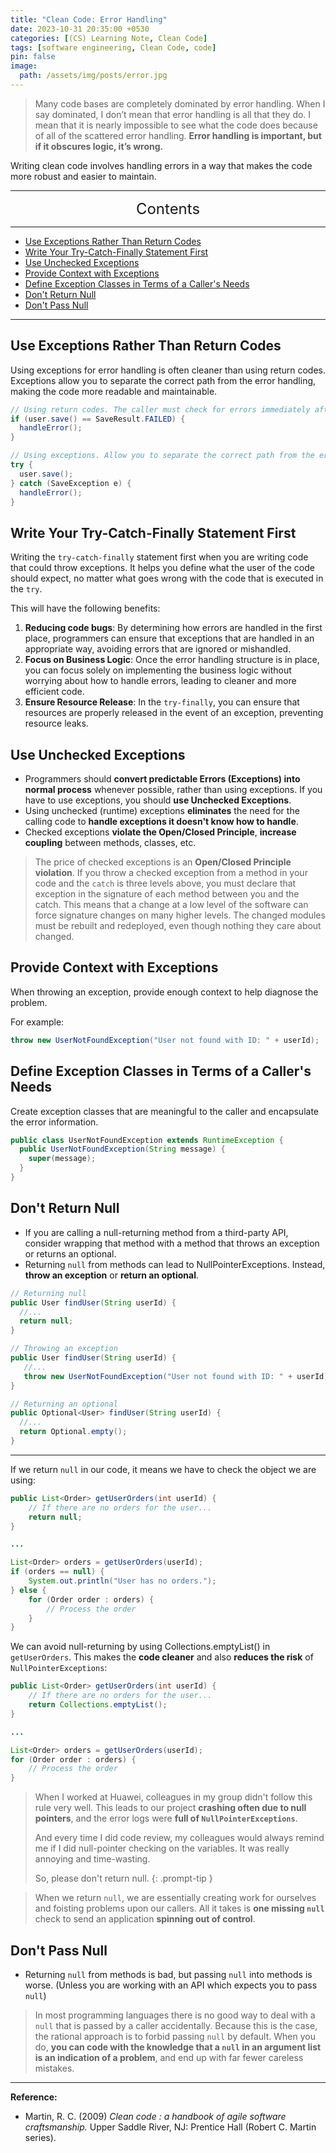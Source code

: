 ```yaml
---
title: "Clean Code: Error Handling"
date: 2023-10-31 20:35:00 +0530
categories: [(CS) Learning Note, Clean Code]
tags: [software engineering, Clean Code, code]
pin: false
image:
  path: /assets/img/posts/error.jpg
---
```


> Many code bases are completely dominated by error handling. When I say dominated, I don’t mean that error handling is all that they do. I mean that it is nearly impossible to see what the code does because of all of the scattered error handling. **Error handling is important, but if it obscures logic, it’s wrong.**

Writing clean code involves handling errors in a way that makes the code more robust and easier to maintain.

---
<center><font size='5'> Contents </font></center>

---

<!-- TOC -->
  * [Use Exceptions Rather Than Return Codes](#use-exceptions-rather-than-return-codes)
  * [Write Your Try-Catch-Finally Statement First](#write-your-try-catch-finally-statement-first)
  * [Use Unchecked Exceptions](#use-unchecked-exceptions)
  * [Provide Context with Exceptions](#provide-context-with-exceptions)
  * [Define Exception Classes in Terms of a Caller's Needs](#define-exception-classes-in-terms-of-a-callers-needs)
  * [Don't Return Null](#dont-return-null)
  * [Don't Pass Null](#dont-pass-null)
<!-- TOC -->

---

## Use Exceptions Rather Than Return Codes

Using exceptions for error handling is often cleaner than using return codes. Exceptions allow you to separate the correct path from the error handling, making the code more readable and maintainable.

```java
// Using return codes. The caller must check for errors immediately after the call.
if (user.save() == SaveResult.FAILED) {
  handleError();
}

// Using exceptions. Allow you to separate the correct path from the error handling.
try {
  user.save();
} catch (SaveException e) {
  handleError();
}
```

## Write Your Try-Catch-Finally Statement First

Writing the `try-catch-finally` statement first when you are writing code that could throw exceptions. It helps you define what the user of the code should expect, no matter what goes wrong with the code that is executed in the `try`.

This will have the following benefits:
1. **Reducing code bugs**: By determining how errors are handled in the first place, programmers can ensure that exceptions that are handled in an appropriate way, avoiding errors that are ignored or mishandled.
2. **Focus on Business Logic**: Once the error handling structure is in place, you can focus solely on implementing the business logic without worrying about how to handle errors, leading to cleaner and more efficient code.
3. **Ensure Resource Release**: In the `try-finally`, you can ensure that resources are properly released in the event of an exception, preventing resource leaks.


## Use Unchecked Exceptions

- Programmers should **convert predictable Errors (Exceptions) into normal process** whenever possible, rather than using exceptions. If you have to use exceptions, you should **use Unchecked Exceptions**.
- Using unchecked (runtime) exceptions **eliminates** the need for the calling code to **handle exceptions it doesn't know how to handle**.
- Checked exceptions **violate the Open/Closed Principle**, **increase coupling** between methods, classes, etc.

> The price of checked exceptions is an **Open/Closed Principle violation**. If you throw a checked exception from a method in your code and the `catch` is three levels above, you must declare that exception in the signature of each method between you and the catch. This means that a change at a low level of the software can force signature changes on many higher levels. The changed modules must be rebuilt and redeployed, even though nothing they care about changed.

## Provide Context with Exceptions

When throwing an exception, provide enough context to help diagnose the problem.

For example:
```java
throw new UserNotFoundException("User not found with ID: " + userId);
```

## Define Exception Classes in Terms of a Caller's Needs

Create exception classes that are meaningful to the caller and encapsulate the error information.

```java
public class UserNotFoundException extends RuntimeException {
  public UserNotFoundException(String message) {
    super(message);
  }
}
```

## Don't Return Null

- If you are calling a null-returning method from a third-party API, consider wrapping that method with a method that throws an exception or returns an optional.
- Returning `null` from methods can lead to NullPointerExceptions. Instead, **throw an exception** or **return an optional**.

```java
// Returning null
public User findUser(String userId) {
  //...
  return null;
}

// Throwing an exception
public User findUser(String userId) {
   //...
   throw new UserNotFoundException("User not found with ID: " + userId);
}

// Returning an optional
public Optional<User> findUser(String userId) {
  //...
  return Optional.empty();
}
```

---

If we return `null` in our code, it means we have to check the object we are using:

```java
public List<Order> getUserOrders(int userId) {
    // If there are no orders for the user...
    return null;
}

...

List<Order> orders = getUserOrders(userId);
if (orders == null) {
    System.out.println("User has no orders.");
} else {
    for (Order order : orders) {
        // Process the order
    }
}
```

We can avoid null-returning by using Collections.emptyList() in `getUserOrders`. This makes the **code cleaner** and also **reduces the risk** of `NullPointerExceptions`:

```java
public List<Order> getUserOrders(int userId) {
    // If there are no orders for the user...
    return Collections.emptyList();
}

...

List<Order> orders = getUserOrders(userId);
for (Order order : orders) {
    // Process the order
}
```

> When I worked at Huawei, colleagues in my group didn't follow this rule very well. This leads to our project **crashing often due to null pointers**, and the error logs were **full of `NullPointerExceptions`**.
> 
> And every time I did code review, my colleagues would always remind me if I did null-pointer checking on the variables. It was really annoying and time-wasting. 
> 
> So, please don't return null.
{: .prompt-tip }

> When we return `null`, we are essentially creating work for ourselves and foisting problems upon our callers. All it takes is **one missing `null`** check to send an application **spinning out of control**. 

## Don't Pass Null

- Returning `null` from methods is bad, but passing `null` into methods is worse. (Unless you are working with an API which expects you to pass `null`)

> In most programming languages there is no good way to deal with a `null` that is passed by a caller accidentally. Because this is the case, the rational approach is to forbid passing `null` by default. When you do, **you can code with the knowledge that a `null` in an argument list is an indication of a problem**, and end up with far fewer careless mistakes.

---

**Reference:**

- Martin, R. C. (2009) _Clean code : a handbook of agile software craftsmanship._ Upper Saddle River, NJ: Prentice Hall (Robert C. Martin series).
